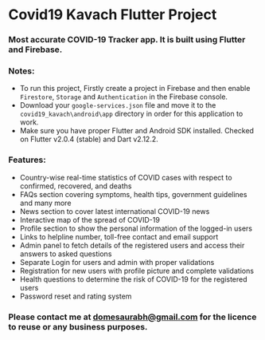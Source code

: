 # Covid19 Kavach Flutter Project
### Most accurate COVID-19 Tracker app. It is built using Flutter and Firebase.

### Notes:
- To run this project, Firstly create a project in Firebase and then enable `Firestore`, `Storage` and `Authentication` in the Firebase console.
- Download your `google-services.json` file and move it to the `covid19_kavach\android\app` directory in order for this application to work.
- Make sure you have proper Flutter and Android SDK installed. Checked on Flutter v2.0.4 (stable) and Dart v2.12.2.

### Features:
- Country-wise real-time statistics of COVID cases with respect to confirmed, recovered, and deaths
- FAQs section covering symptoms, health tips, government guidelines and many more
- News section to cover latest international COVID-19 news
- Interactive map of the spread of COVID-19
- Profile section to show the personal information of the logged-in users
- Links to helpline number, toll-free contact and email support
- Admin panel to fetch details of the registered users and access their answers to asked questions
- Separate Login for users and admin with proper validations
- Registration for new users with profile picture and complete validations
- Health questions to determine the risk of COVID-19 for the registered users
- Password reset and rating system


### Please contact me at domesaurabh@gmail.com for the licence to reuse or any business purposes.

